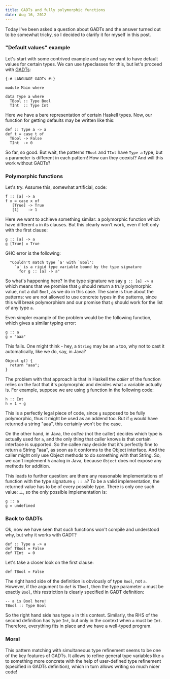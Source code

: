 ```yaml
---
title: GADTs and fully polymorphic functions
date: Aug 16, 2012
---
```


Today I've been asked a question about GADTs and the answer turned out
to be somewhat tricky, so I decided to clarify it for myself in this
post.

### "Default values" example

Let's start with some contrived example and say we want to have default
values for certain types. We can use typeclasses for this, but let's
proceed with [GADTs](http://en.wikibooks.org/wiki/Haskell/GADT):

~~~{.haskell}
{-# LANGUAGE GADTs #-}

module Main where

data Type a where
  TBool :: Type Bool
  TInt  :: Type Int

~~~

Here we have a bare representation of certain Haskell types. Now, our
function for getting defaults may be written like this:

~~~{.haskell}
def :: Type a -> a
def t = case t of
  TBool -> False
  TInt  -> 0

~~~

So far, so good. But wait, the patterns `TBool` and `TInt` have `Type
a` type, but `a` parameter is different in each pattern! How can they
coexist? And will this work without GADTs?

### Polymorphic functions

Let's try. Assume this, somewhat artificial, code:

~~~{.haskell}
f :: [a] -> a
f x = case x of
   [True] -> True
   [1]    -> 1

~~~

Here we want to achieve something similar: a polymorphic function which
have different `a` in its clauses. But this clearly won't work, even if
left only with the first clause:

~~~{.haskell}
g :: [a] -> a
g [True] = True

~~~

GHC error is the following:

~~~
  "Couldn't match type `a' with `Bool':
    `a' is a rigid type variable bound by the type signature
      for g :: [a] -> a"
~~~

So what's happening here? In the type signature we say `g :: [a] -> a`
which means that we promise that `g` should return a truly polymorphic
value, not a dull `Bool`, as we do in this case. The same is true about
the patterns: we are not allowed to use concrete types in the
patterns, since this will break polymorphism and our promise that `g`
should work for the list of any type `a`.

Even simpler example of the problem would be the following function,
which gives a similar typing error:

~~~{.haskell}
g :: a
g = "aaa"

~~~

This fails. One might think - hey, a `String` may be an `a` too, why
not to cast it automatically, like we do, say, in Java?


~~~{.java}
Object g() {
  return "aaa";
}

~~~

The problem with that approach is that in Haskell the *caller* of the
function relies on the fact that it's polymorphic and decides what `a`
variable actually is. For example, suppose we are using `g` function
in the following code:


~~~{.haskell}
h :: Int
h = 1 + g

~~~

This is a perfectly legal piece of code, since `g` supposed to be fully
polymorphic, thus it might be used as an addend too. But if `g` would
have returned a string "aaa", this certainly won't be the case.

On the other hand, in Java, the *callee* (not the caller) decides
which type is actually used for `a`, and the only thing that caller
knows is that certain interface is supported. So the callee may decide
that it's perfectly fine to return a String "aaa", as soon as it
conforms to the Object interface. And the caller might only use Object
methods to do something with that String. So, we can't implement `h`
analog in Java, because `Object` does not expose any methods for
addition.

This leads to further question: are there any reasonable implementations
of function with the type signature `g :: a`? To be a valid
implementation, the returned value has to be of every possible type.
There is only one such value: &perp;, so the only possible implementation
is:


~~~{.haskell}
g :: a
g = undefined

~~~

### Back to GADTs

Ok, now we have seen that such functions won't compile and understood
why, but why it works with GADT?

~~~{.haskell}
def :: Type a -> a
def TBool = False
def TInt  = 0

~~~

Let's take a closer look on the first clause:


~~~{.haskell}
def TBool = False

~~~

The right hand side of the definition is obviously of type `Bool`, not
`a`. However, if the argument to `def` is `TBool`, then the type
parameter `a` must be exactly `Bool`, this restriction is clearly
specified in GADT definition:


~~~{.haskell}
-- a is Bool here!
TBool :: Type Bool

~~~

So the right hand side has type `a` in this context. Similarly, the
RHS of the second definition has type `Int`, but only in the context
when `a` must be `Int`. Therefore, everything fits in place and we
have a well-typed program.

### Moral

This pattern matching with simultaneous type refinement seems to be one
of the key features of GADTs. It allows to refine general type variables
like `a` to something more concrete with the help of user-defined type
refinement (specified in GADTs definition), which in turn allows writing
so much nicer code!
